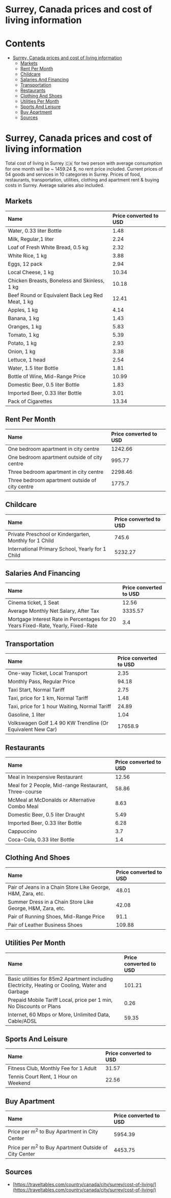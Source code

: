 
Surrey, Canada prices and cost of living information
====================================================

Contents
========

* [Surrey, Canada prices and cost of living information](#surrey-canada-prices-and-cost-of-living-information)
	* [Markets](#markets)
	* [Rent Per Month](#rent-per-month)
	* [Childcare](#childcare)
	* [Salaries And Financing](#salaries-and-financing)
	* [Transportation](#transportation)
	* [Restaurants](#restaurants)
	* [Clothing And Shoes](#clothing-and-shoes)
	* [Utilities Per Month](#utilities-per-month)
	* [Sports And Leisure](#sports-and-leisure)
	* [Buy Apartment](#buy-apartment)
	* [Sources](#sources)

# Surrey, Canada prices and cost of living information


Total cost of living in Surrey 🇨🇦 for two person with average consumption for one month will be ~ 1459.24 $, no rent 
price included. Current prices of 54 goods and services in 10 categories  in Surrey. Prices of food, restaurants, 
transportation, utilities, clothing and apartment rent & buying costs in Surrey. Average salaries also included.
## Markets

|Name|Price converted to USD|
| :--- | :--- |
|Water, 0.33 liter Bottle|1.48|
|Milk, Regular,1 liter|2.24|
|Loaf of Fresh White Bread, 0.5 kg|2.32|
|White Rice, 1 kg|3.88|
|Eggs, 12 pack|2.94|
|Local Cheese, 1 kg|10.34|
|Chicken Breasts, Boneless and Skinless, 1 kg|10.18|
|Beef Round or Equivalent Back Leg Red Meat, 1 kg |12.41|
|Apples, 1 kg|4.14|
|Banana, 1 kg|1.43|
|Oranges, 1 kg|5.83|
|Tomato, 1 kg|5.39|
|Potato, 1 kg|2.93|
|Onion, 1 kg|3.38|
|Lettuce, 1 head|2.54|
|Water, 1.5 liter Bottle|1.81|
|Bottle of Wine, Mid-Range Price|10.99|
|Domestic Beer, 0.5 liter Bottle|1.83|
|Imported Beer, 0.33 liter Bottle|3.01|
|Pack of Cigarettes|13.34|
  

## Rent Per Month

|Name|Price converted to USD|
| :--- | :--- |
|One bedroom apartment in city centre|1242.66|
|One bedroom apartment outside of city centre|995.77|
|Three bedroom apartment in city centre|2298.46|
|Three bedroom apartment outside of city centre|1775.7|
  

## Childcare

|Name|Price converted to USD|
| :--- | :--- |
|Private Preschool or Kindergarten, Monthly for 1 Child|745.6|
|International Primary School, Yearly for 1 Child|5232.27|
  

## Salaries And Financing

|Name|Price converted to USD|
| :--- | :--- |
|Cinema ticket, 1 Seat|12.56|
|Average Monthly Net Salary, After Tax|3335.57|
|Mortgage Interest Rate in Percentages for 20 Years Fixed-Rate, Yearly, Fixed-Rate|3.4|
  

## Transportation

|Name|Price converted to USD|
| :--- | :--- |
|One-way Ticket, Local Transport|2.35|
|Monthly Pass, Regular Price|94.18|
|Taxi Start, Normal Tariff|2.75|
|Taxi, price for 1 km, Normal Tariff|1.48|
|Taxi, price for 1 hour Waiting, Normal Tariff|24.89|
|Gasoline, 1 liter|1.04|
|Volkswagen Golf 1.4 90 KW Trendline (Or Equivalent New Car)|17658.9|
  

## Restaurants

|Name|Price converted to USD|
| :--- | :--- |
|Meal in Inexpensive Restaurant|12.56|
|Meal for 2 People, Mid-range Restaurant, Three-course|58.86|
|McMeal at McDonalds or Alternative Combo Meal|8.63|
|Domestic Beer, 0.5 liter Draught|5.49|
|Imported Beer, 0.33 liter Bottle|6.28|
|Cappuccino|3.7|
|Coca-Cola, 0.33 liter Bottle|1.4|
  

## Clothing And Shoes

|Name|Price converted to USD|
| :--- | :--- |
|Pair of Jeans in a Chain Store Like George, H&M, Zara, etc.|48.01|
|Summer Dress in a Chain Store Like George, H&M, Zara, etc.|42.08|
|Pair of Running Shoes, Mid-Range Price|91.1|
|Pair of Leather Business Shoes|109.88|
  

## Utilities Per Month

|Name|Price converted to USD|
| :--- | :--- |
|Basic utilities for 85m2 Apartment including Electricity, Heating or Cooling, Water and Garbage|101.21|
|Prepaid Mobile Tariff Local, price per 1 min, No Discounts or Plans|0.26|
|Internet, 60 Mbps or More, Unlimited Data, Cable/ADSL|59.35|
  

## Sports And Leisure

|Name|Price converted to USD|
| :--- | :--- |
|Fitness Club, Monthly Fee for 1 Adult|31.57|
|Tennis Court Rent, 1 Hour on Weekend|22.56|
  

## Buy Apartment

|Name|Price converted to USD|
| :--- | :--- |
|Price per m<sup>2</sup> to Buy Apartment in City Center|5954.39|
|Price per m<sup>2</sup> to Buy Apartment Outside of City Center|4453.75|
  

## Sources

- [https://traveltables.com/country/canada/city/surrey/cost-of-living/](https://traveltables.com/country/canada/city/surrey/cost-of-living/)

